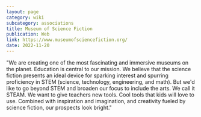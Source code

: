 ```yaml
---
layout: page
category: wiki
subcategory: associations
title: Museum of Science Fiction
publication: Web
link: https://www.museumofsciencefiction.org/
date: 2022-11-20
---
```


"We are creating one of the most fascinating and immersive museums on the planet. Education is central to our mission. We believe that the science fiction presents an ideal device for sparking interest and spurring proficiency in STEM (science, technology, engineering, and math). But we'd like to go beyond STEM and broaden our focus to include the arts. We call it STEAM. We want to give teachers new tools. Cool tools that kids will love to use. Combined with inspiration and imagination, and creativity fueled by science fiction, our prospects look bright."
